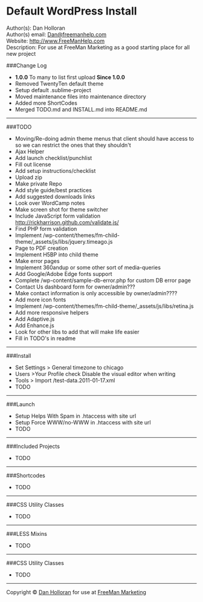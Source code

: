 Default WordPress Install
=========================

Author(s): Dan Holloran  
Author(s) email: <Dan@freemanhelp.com>  
Website: http://www.FreeManHelp.com  
Description: For use at FreeMan Marketing as a good starting place for all new project  

###Change Log
- **1.0.0** To many to list first upload
**Since 1.0.0**
- Removed TwentyTen default theme
- Setup default .sublime-project
- Moved maintenance files into maintenance directory
- Added more ShortCodes
- Merged TODO.md and INSTALL.md into README.md

***
###TODO
- Moving/Re-doing admin theme menus that client should have access to so we can restrict the ones that they shouldn't
- Ajax Helper
- Add launch checklist/punchlist
- Fill out license
- Add setup instructions/checklist
- Upload zip
- Make private Repo
- Add style guide/best practices
- Add suggested downloads links
- Look over WordCamp notes
- Make screen shot for theme switcher
- Include JavaScript form validation http://rickharrison.github.com/validate.js/
- Find PHP form validation
- Implement /wp-content/themes/fm-child-theme/_assets/js/libs/jquery.timeago.js
- Page to PDF creation
- Implement H5BP into child theme
- Make error pages
- Implement 360andup or some other sort of media-queries
- Add Google/Adobe Edge fonts support
- Complete /wp-content/sample-db-error.php for custom DB error page
- Contact Us dashboard form for owner/admin???
- Make contact information is only accessible by owner/admin????
- Add more icon fonts
- Implement /wp-content/themes/fm-child-theme/_assets/js/libs/retina.js
- Add more responsive helpers
- Add Adaptive.js
- Add Enhance.js
- Look for other libs to add that will make life easier
- Fill in TODO's in readme



***
###Install
- Set Settings > General timezone to  chicago
- Users >Your Profile check Disable the visual editor when writing
- Tools > Import /test-data.2011-01-17.xml
- TODO



***
###Launch
- Setup Helps With Spam in .htaccess with site url
- Setup Force WWW/no-WWW in .htaccess with site url
- TODO




***
###Included Projects
- TODO




***
###Shortcodes
- TODO



***
###CSS Utility Classes
- TODO



***
###LESS Mixins
- TODO



***
###CSS Utility Classes
- TODO



***
Copyright &copy; [Dan Holloran](mailto:dan@freemanhelp.com) for use at [FreeMan Marketing](http://www.freemanhelp.com)
